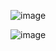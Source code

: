 ![image](https://user-images.githubusercontent.com/16296900/147861280-7e19ced0-5fbd-4e67-a0ce-aad482d95b01.png)

![image](https://user-images.githubusercontent.com/16296900/149595103-97fa3bf6-e784-4713-bea2-7dbb5c1fb626.png)

